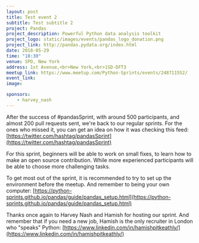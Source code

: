 ```yaml
---
layout: post
title: Test event 2
subtitle: Test subtitle 2
project: Pandas
project_description: Powerful Python data analysis toolkit
project_logo: static/images/events/pandas_logo_donation.png
project_link: http://pandas.pydata.org/index.html
date: 2018-05-29
time: "18:30"
venue: SPD, New York
address: 1st Avenue,<br>New York,<br>1SD-DFT3
meetup_link: https://www.meetup.com/Python-Sprints/events/248711552/
event_link:
image:

sponsors: 
    - harvey_nash
---
```

After the success of #pandasSprint, with around 500 participants, and almost 200 pull requests sent, we're back to our regular sprints. 
For the ones who missed it, you can get an idea on how it was checking this feed:
[https://twitter.com/hashtag/pandasSprint](https://twitter.com/hashtag/pandasSprint)

For this sprint, beginners will be able to work on small fixes, to learn how to make an open source contribution.
While more experienced participants will be able to choose more challenging tasks.

To get most out of the sprint, it is recommended to try to set up the environment before the meetup.
And remember to being your own computer:
[https://python-sprints.github.io/pandas/guide/pandas_setup.html](https://python-sprints.github.io/pandas/guide/pandas_setup.html)

Thanks once again to Harvey Nash and Hamish for hosting our sprint.
And remember that if you need a new job, Hamish is the only recruiter in London who "speaks" Python: [https://www.linkedin.com/in/hamishpitkeathly/](https://www.linkedin.com/in/hamishpitkeathly/)
